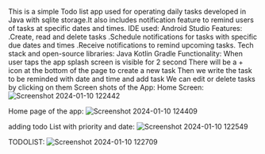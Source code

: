 This is a simple  Todo list app used for operating daily tasks developed in Java  with sqlite storage.It also includes notification feature to remind users of tasks at specific dates and times.
IDE used: Android Studio
Features:
.Create, read and delete tasks
.Schedule notifications for tasks with specific due dates and times
.Receive notifications to remind upcoming tasks.
Tech stack and open-source libraries:
Java
Kotlin
Gradle 
Functionality:
When user taps the app splash screen is visible for 2 second
There will be a + icon at the bottom of the page to create a new task
Then we write the task to be reminded with date and time and add task
We can edit or delete tasks by clicking on them
Screen shots of the App:
Home Screen:
![Screenshot 2024-01-10 122442](https://github.com/HARISHITHAC/ToDoLister/assets/105693017/831a3664-b467-4bc1-b03e-b24b8cf6d22f)

Home page of the app:
![Screenshot 2024-01-10 124409](https://github.com/HARISHITHAC/ToDoLister/assets/105693017/8110679f-75b0-4689-b520-bc72d963d4a6)

adding todo List with priority and date:
![Screenshot 2024-01-10 122549](https://github.com/HARISHITHAC/ToDoLister/assets/105693017/414b57d3-5562-41df-8d99-0849a470d350)

TODOLIST:
![Screenshot 2024-01-10 122709](https://github.com/HARISHITHAC/ToDoLister/assets/105693017/92500d75-b1e1-48fa-935b-95c8fced4807)


